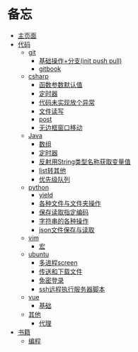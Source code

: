 # 备忘

* [主页面](README.md)
* [代码]()
  * [git]()
    * [基础操作+分支(init push pull)](code/git/basis.md)
    * [gitbook](code/git/gitbook.md)
  * [csharp]()
    * [函数参数默认值](code/csharp/class_default.md)
    * [定时器](code/csharp/timer.md)
    * [代码未实现放个异常](code/csharp/no_code_error.md)
    * [文件读写](code/csharp/file.md)
    * [post](code/csharp/post.md)
    * [无边框窗口移动](code/csharp/rimless_window_move.md)
  * [Java]()
    * [数组](code/java/list.md)
    * [定时器](code/java/timer.md)
    * [反射用String类型名称获取变量值](code/java/reflection.md)
    * [list转其他](code/java/listtoarraylist.md)
    * [优先级队列](code/java/queue.md)
  * [python]()
    * [yield](code/python/yield.md)
    * [各种文件与文件夹操作](code/python/file.md)
    * [保存读取指定编码](code/python/coding.md)
    * [字符串的各种操作](code/python/str_format.md)
    * [json文件保存与读取](code/python/json.md)
  * [vim]()
    * [宏](code/vim/def.md)
  * [ubuntu]()
    * [多进程screen](code/ubuntu/screen.md)
    * [传送和下载文件](code/ubuntu/file.md)
    * [免密登录](code/ubuntu/nopassword.md)
    * [ssh远程执行服务器脚本](code/ubuntu/remotestart.md)
  * [vue]()
    * [基础](code/vue/basis.md)
  * [其他]()
    * [代理](code/other/ssr.md)
* [书籍]()
    * [编程](code/book/code.md)
